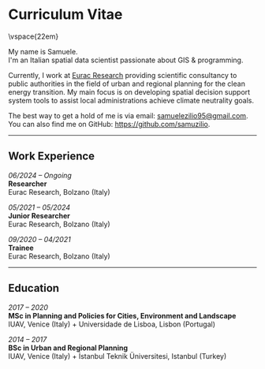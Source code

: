 # Curriculum Vitae

\vspace{22em}

My name is Samuele.  
I'm an Italian spatial data scientist passionate about GIS & programming.  

Currently, I work at <u>[Eurac Research](https://www.eurac.edu/en/people/samuele-zilio)</u> providing scientific consultancy to public authorities in the field of urban and regional planning for the clean energy transition. My main focus is on developing spatial decision support system tools to assist local administrations achieve climate neutrality goals.  

The best way to get a hold of me is via email: <u>samuelezilio95@gmail.com</u>.  
You can also find me on GitHub: <u>https://github.com/samuzilio</u>.

---

## Work Experience

*06/2024 – Ongoing*  
**Researcher**  
Eurac Research, Bolzano (Italy)  

*05/2021 – 05/2024*  
**Junior Researcher**  
Eurac Research, Bolzano (Italy)  

*09/2020 – 04/2021*  
**Trainee**  
Eurac Research, Bolzano (Italy)  

---

## Education

*2017 – 2020*  
**MSc in Planning and Policies for Cities, Environment and Landscape**  
IUAV, Venice (Italy) + Universidade de Lisboa, Lisbon (Portugal)  

*2014 – 2017*  
**BSc in Urban and Regional Planning**  
IUAV, Venice (Italy) + İstanbul Teknik Üniversitesi, Istanbul (Turkey)
